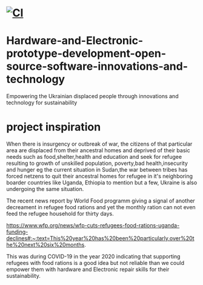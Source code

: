 # [![CI](https://github.com/chardso/Hardware-and-Electronic-prototype-development-open-source-software-innovations-and-technology/actions/workflows/blank.yml/badge.svg)](https://github.com/chardso/Hardware-and-Electronic-prototype-development-open-source-software-innovations-and-technology/actions/workflows/blank.yml)
# Hardware-and-Electronic-prototype-development-open-source-software-innovations-and-technology
Empowering the Ukrainian displaced people through innovations and technology for sustainability 

# project inspiration 

When there is insurgency or outbreak of war, the citizens of that particular area are displaced from their ancestral homes and deprived of their basic needs such as food,shelter,health and education and seek for refugee resulting to growth of unskilled population, poverty,bad health,insecurity and hunger eg the current situation in Sudan,the war between tribes has forced netzens to quit their ancestral homes for refugee in it's neighboring boarder countries like Uganda, Ethiopia to mention but a few, Ukraine is also undergoing the same situation. 

The recent news report by World Food programm giving a signal of another decreament in refugee food rations and yet the monthly ration can not even feed the refugee household for thirty days. 

https://www.wfp.org/news/wfp-cuts-refugees-food-rations-uganda-funding-declines#:~:text=This%20year%20has%20been%20particularly,over%20the%20next%20six%20months.

This was during COVID-19 in the year 2020 indicating that supporting refugees with food rations is a good idea but not reliable than we could empower them with hardware and Electronic repair skills for their sustainability. 

